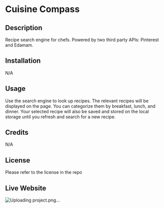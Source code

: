 # Cuisine Compass

## Description

Recipe search engine for chefs. Powered by two third party APIs: Pinterest and Edamam.

## Installation 
N/A

## Usage 
Use the search engine to look up recipes. The relevant recipes will be displayed on the page. You can categorize them by breakfast, lunch, and dinner. Your selected recipe will also be saved and stored on the local storage until you refresh and search for a new recipe.

## Credits 
N/A

## License
Please refer to the license in the repo

## Live Website

![Uploading project.png…](./assets/images/)
